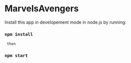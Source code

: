 # MarvelsAvengers
Install this app in developement mode in node.js by running:

### `npm install`
     then
### `npm start`

